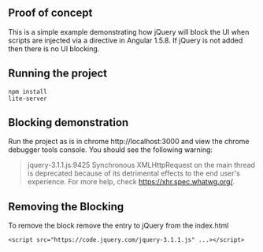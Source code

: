 ## Proof of concept

This is a simple example demonstrating how jQuery will block the UI when scripts are injected via a directive in Angular 1.5.8. 
If jQuery is not added then there is no UI blocking.

## Running the project

```
npm install
lite-server
``` 

## Blocking demonstration

Run the project as is in chrome http://localhost:3000 and view the chrome debugger tools console. 
You should see the following warning:

> jquery-3.1.1.js:9425 Synchronous XMLHttpRequest on the main thread is deprecated because of its detrimental 
> effects to the end user's experience. For more help, check https://xhr.spec.whatwg.org/.

## Removing the Blocking

To remove the block remove the entry to jQuery from the index.html

```
<script src="https://code.jquery.com/jquery-3.1.1.js" ...></script>
```